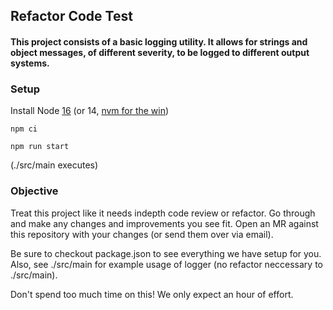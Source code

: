 ## Refactor Code Test
#### This project consists of a basic logging utility. It allows for strings and object messages, of different severity, to be logged to different output systems.


### Setup
Install Node [16](https://nodejs.dev/download) (or 14, [nvm for the win](https://github.com/nvm-sh/nvm))

`npm ci`

`npm run start`

(./src/main executes)

### Objective
Treat this project like it needs indepth code review or refactor. Go through and make any changes and improvements you see fit. Open an MR against this repository with your changes (or send them over via email).

Be sure to checkout package.json to see everything we have setup for you. Also, see ./src/main for example usage of logger (no refactor neccessary to ./src/main).

Don't spend too much time on this! We only expect an hour of effort.
